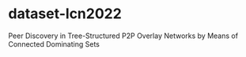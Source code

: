 # dataset-lcn2022
Peer Discovery in Tree-Structured P2P Overlay Networks by Means of Connected Dominating Sets
